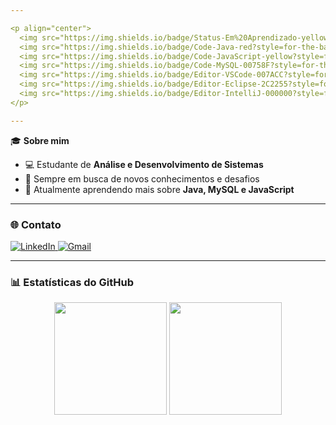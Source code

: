 ```yaml
---

<p align="center">
  <img src="https://img.shields.io/badge/Status-Em%20Aprendizado-yellow?style=for-the-badge&logo=appveyor" alt="Status Aprendizado" />
  <img src="https://img.shields.io/badge/Code-Java-red?style=for-the-badge&logo=java" alt="Java" />
  <img src="https://img.shields.io/badge/Code-JavaScript-yellow?style=for-the-badge&logo=javascript" alt="JavaScript" />
  <img src="https://img.shields.io/badge/Code-MySQL-00758F?style=for-the-badge&logo=mysql" alt="MySQL" />
  <img src="https://img.shields.io/badge/Editor-VSCode-007ACC?style=for-the-badge&logo=visual-studio-code" alt="VS Code" />
  <img src="https://img.shields.io/badge/Editor-Eclipse-2C2255?style=for-the-badge&logo=eclipse" alt="Eclipse" />
  <img src="https://img.shields.io/badge/Editor-IntelliJ-000000?style=for-the-badge&logo=intellij-idea" alt="IntelliJ IDEA" />
</p>

---
```


🎓 **Sobre mim**

- 💻 Estudante de **Análise e Desenvolvimento de Sistemas**  
- 🚀 Sempre em busca de novos conhecimentos e desafios  
- 🌱 Atualmente aprendendo mais sobre **Java, MySQL e JavaScript**  

---

### 🌐 Contato

<p align="left">
  <a href="https://www.linkedin.com/in/luana-pereira-018593341" target="_blank">
    <img src="https://img.shields.io/badge/-LinkedIn-0A66C2?style=for-the-badge&logo=linkedin&logoColor=white" alt="LinkedIn">
  </a>
  <a href="mailto:luanapereira4516@gmail.com">
    <img src="https://img.shields.io/badge/-Email-D14836?style=for-the-badge&logo=gmail&logoColor=white" alt="Gmail">
  </a>
</p>

---

### 📊 Estatísticas do GitHub

<p align="center">
  <img height="180em" src="https://github-readme-stats.vercel.app/api?username=LuluPereira&show_icons=true&theme=radical" />
  <img height="180em" src="https://github-readme-stats.vercel.app/api/top-langs/?username=LuluPereira&layout=compact&theme=radical" />
</p>
